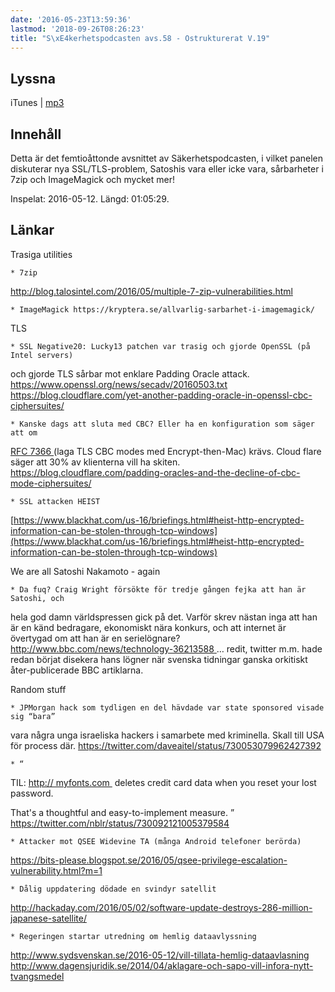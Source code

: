 ```yaml
---
date: '2016-05-23T13:59:36'
lastmod: '2018-09-26T08:26:23'
title: "S\xE4kerhetspodcasten avs.58 - Ostrukturerat V.19"
---
```

## Lyssna

iTunes \| [mp3](http://traffic.libsyn.com/sakerhetspodcasten/OstruktureratV19-2016_mixdown.mp3) 

## Innehåll

Detta är det femtioåttonde avsnittet av Säkerhetspodcasten, i vilket panelen diskuterar
nya SSL/TLS-problem, Satoshis vara eller icke vara, sårbarheter i 7zip och ImageMagick
och mycket mer!

Inspelat: 2016-05-12. Längd: 01:05:29.

## Länkar

Trasiga utilities


	* 7zip 
[http://blog.talosintel.com/2016/05/multiple-7-zip-vulnerabilities.html
](http://blog.talosintel.com/2016/05/multiple-7-zip-vulnerabilities.html)


	* ImageMagick https://kryptera.se/allvarlig-sarbarhet-i-imagemagick/




TLS


	* SSL Negative20: Lucky13 patchen var trasig och gjorde OpenSSL (på Intel servers)
och gjorde TLS sårbar mot enklare Padding Oracle attack. 
[https://www.openssl.org/news/secadv/20160503.txt
](https://www.openssl.org/news/secadv/20160503.txt)
[https://blog.cloudflare.com/yet-another-padding-oracle-in-openssl-cbc-ciphersuites/
](https://blog.cloudflare.com/yet-another-padding-oracle-in-openssl-cbc-ciphersuites/)


	* Kanske dags att sluta med CBC? Eller ha en konfiguration som säger att om  
[RFC
7366
](https://tools.ietf.org/html/rfc7366)  (laga TLS CBC modes med Encrypt-then-Mac)
krävs. Cloud flare säger att 30% av klienterna vill ha skiten. 
[https://blog.cloudflare.com/padding-oracles-and-the-decline-of-cbc-mode-ciphersuites/
](https://blog.cloudflare.com/padding-oracles-and-the-decline-of-cbc-mode-ciphersuites/)


	* SSL attacken HEIST 
[https://www.blackhat.com/us-16/briefings.html#heist-http-encrypted-information-can-be-stolen-through-tcp-windows](https://www.blackhat.com/us-16/briefings.html#heist-http-encrypted-information-can-be-stolen-through-tcp-windows)





We are all Satoshi Nakamoto - again


	* Da fuq? Craig Wright försökte för tredje gången fejka att han är Satoshi, och
hela god damn världspressen gick på det. Varför skrev nästan inga att han är en känd
bedragare, ekonomiskt nära konkurs, och att internet är övertygad om att han är en
serielögnare? 
[http://www.bbc.com/news/technology-36213588
](http://www.bbc.com/news/technology-36213588)
… redit, twitter m.m. hade redan börjat disekera hans lögner när svenska tidningar
ganska orkitiskt åter-publicerade BBC artiklarna.




Random stuff


	* JPMorgan hack som tydligen en del hävdade var state sponsored visade sig “bara”
vara några unga israeliska hackers i samarbete med kriminella. Skall till USA för
process där. 
[https://twitter.com/daveaitel/status/730053079962427392
](https://twitter.com/daveaitel/status/730053079962427392)


	* “
TIL:
[ http://
myfonts.com
 ](https://t.co/ZPpbZfhW4J)  deletes credit card
data when you reset your lost password.


That\'s a thoughtful and easy-to-implement measure.
” 
[https://twitter.com/nblr/status/730092121005379584
](https://twitter.com/nblr/status/730092121005379584)


	* Attacker mot QSEE Widevine TA (många Android telefoner berörda) 
[https://bits-please.blogspot.se/2016/05/qsee-privilege-escalation-vulnerability.html?m=1
](https://bits-please.blogspot.se/2016/05/qsee-privilege-escalation-vulnerability.html?m=1)


	* Dålig uppdatering dödade en svindyr satellit 
[http://hackaday.com/2016/05/02/software-update-destroys-286-million-japanese-satellite/
](http://hackaday.com/2016/05/02/software-update-destroys-286-million-japanese-satellite/)


	* Regeringen startar utredning om hemlig dataavlyssning 
[http://www.sydsvenskan.se/2016-05-12/vill-tillata-hemlig-dataavlasning
](http://www.sydsvenskan.se/2016-05-12/vill-tillata-hemlig-dataavlasning)
[http://www.dagensjuridik.se/2014/04/aklagare-och-sapo-vill-infora-nytt-tvangsmedel
](http://www.dagensjuridik.se/2014/04/aklagare-och-sapo-vill-infora-nytt-tvangsmedel)




